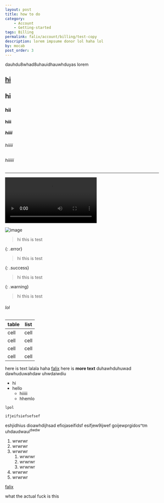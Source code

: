 ```yaml
---
layout: post
title: how to do
category:
    - Account
    - Getting-started
tags: Billing
permalink: falix/account/billing/test-copy
description: lorem impsume donor lol haha lol
by: mocab
post_order: 3
---
```


dauhdu8whad8uhauidhauwhduyas
lorem

## [hi](https://google.com)

## hi

### hii

#### hiii

##### hiiii

###### hiiiii

###### hiiiiii

---

<video controls preload="auto"><source
 src="https://example.com/video.webm" type="video/webm"
 src="https://example.com/video.mp4" type="video/mp4"
 /></video>

![image](https://cdn.discordapp.com/attachments/829662508326322197/1201296614459977808/image.png?ex=65c94da7&is=65b6d8a7&hm=fdd987e190f5242583ed971ec1602836cd5ac3795adea0f03b0bdc36b1999a38&)

> hi this is test

{: .error}

> hi this is test

{: .success}

> hi this is test

{: .warning}

> hi this is test

###### lol

| table | list |
| ----- | ---- |
| cell  | cell |
| cell  | cell |
| cell  | cell |
| cell  | cell |

here is text lalala haha [falix](https://google.com) here is **more text** duhawhduhuwad dawhuduwahdaw uhwdaiwdiu

- hi
- hello
  - hiiiii
  - hhemlo

`lpol`

```java
ifjeifsiefsefsef
```

eshjidhius dioawhdijhsad efiojaseifidsf esifjew9ijwef goijewprgidos^tm uhdaudwaui<sup>dwdw</sup>

1. wrwrwr
2. wrwrwr
3. wrwrwr
    1. wrwrwr
    2. wrwrwr
    3. wrwrwr
4. wrwrwr
5. wrwrwr

[falix](https://google.com)

what the actual fuck is this
